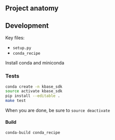 
## Project anatomy

## Development

Key files:

* `setup.py`
* `conda_recipe`

Install conda and miniconda

### Tests

```sh
conda create -n kbase_sdk
source activate kbase_sdk
pip install --editable .
make test
```

When you are done, be sure to `source deactivate`

#### Build

```
conda-build conda_recipe
```
